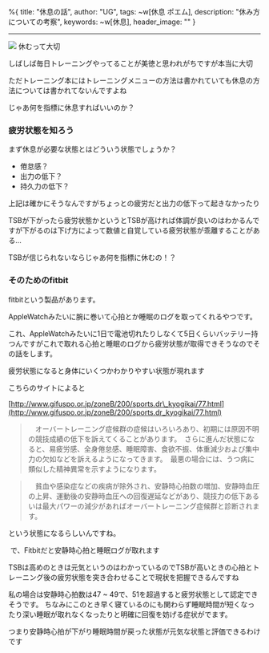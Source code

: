 %{
  title: "休息の話",
  author: "UG",
  tags: ~w[休息 ポエム],
  description: "休み方についての考察",
  keywords: ~w[休息],
  header_image: ""
}

---
[![](https://2.bp.blogspot.com/-fGZWi_VYOpM/XWo-Y9Huk-I/AAAAAAAABjU/DSJhTHJNewQSmuI4TzYrdwqbPmLArV3kACK4BGAYYCw/s320/801-sleep.jpg)](http://2.bp.blogspot.com/-fGZWi_VYOpM/XWo-Y9Huk-I/AAAAAAAABjU/DSJhTHJNewQSmuI4TzYrdwqbPmLArV3kACK4BGAYYCw/s1600/801-sleep.jpg)
休むって大切

しばしば毎日トレーニングやってることが美徳と思われがちですが本当に大切

ただトレーニング本にはトレーニングメニューの方法は書かれていても休息の方法については書かれてないんですよね

じゃあ何を指標に休息すればいいのか？



### 疲労状態を知ろう

まず休息が必要な状態とはどういう状態でしょうか？



- 倦怠感？
- 出力の低下？
- 持久力の低下？



上記は確かにそうなんですがちょっとの疲労だと出力の低下って起きなかったり



TSBが下がったら疲労状態かというとTSBが高ければ体調が良いのはわかるんですが下がるのは下げ方によって数値と自覚している疲労状態が乖離することがある...



TSBが信じられないならじゃあ何を指標に休むの！？





### そのためのfitbit

fitbitという製品があります。



AppleWatchみたいに腕に巻いて心拍とか睡眠のログを取ってくれるやつです。



これ、AppleWatchみたいに1日で電池切れたりしなくて5日くらいバッテリー持つんですがこれで取れる心拍と睡眠のログから疲労状態が取得できそうなのでその話をします。



疲労状態になると身体にいくつかわかりやすい状態が現れます



こちらのサイトによると

[http://www.gifuspo.or.jp/zoneB/200/sports.dr\_kyogikai/77.html](http://www.gifuspo.or.jp/zoneB/200/sports.dr_kyogikai/77.html)

> 　オーバートレーニング症候群の症候はいろいろあり、初期には原因不明の競技成績の低下を訴えてくることがあります。　さらに進んだ状態になると、易疲労感、全身倦怠感、睡眠障害、食欲不振、体重減少および集中力の欠如などを訴えるようになってきます。　最悪の場合には、うつ病に類似した精神異常を示すようになります。

> 　貧血や感染症などの疾病が除外され、安静時心拍数の増加、安静時血圧の上昇、運動後の安静時血圧への回復遅延などがあり、競技力の低下あるいは最大パワーの減少があればオーバートレーニング症候群と診断されます。



という状態になるらしいんですね。

&nbsp;で、Fitbitだと安静時心拍と睡眠ログが取れます

TSBは高めのときは元気というのはわかっているのでTSBが高いときの心拍とトレーニング後の疲労状態を突き合わせることで現状を把握できるんですね

私の場合は安静時心拍数は47 ~ 49で、51を超過すると疲労状態として認定できそうです。
ちなみにこのとき早く寝ているのにも関わらず睡眠時間が短くなったり深い睡眠が取れなくなったりと明確に回復を妨げる症状がでます。

つまり安静時心拍が下がり睡眠時間が戻った状態が元気な状態と評価できるわけです

